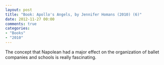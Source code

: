 ```yaml
---
layout: post
title: "Book: Apollo's Angels, by Jennifer Homans (2010) (6)"
date: 2012-11-27 00:00
comments: true
categories:
- "Books"
- "2010"
---
```


The concept that Napolean had a major effect on the organization
of ballet companies and schools is really fascinating.
